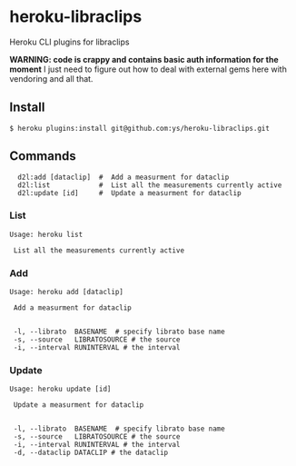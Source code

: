 heroku-libraclips
=================

Heroku CLI plugins for libraclips

**WARNING: code is crappy and contains basic auth information for the moment**
I just need to figure out how to deal with external gems here with vendoring and all that.

## Install

```
$ heroku plugins:install git@github.com:ys/heroku-libraclips.git
```


## Commands

```
  d2l:add [dataclip]  #  Add a measurment for dataclip
  d2l:list            #  List all the measurements currently active
  d2l:update [id]     #  Update a measurment for dataclip
```

### List

```
Usage: heroku list

 List all the measurements currently active
```

### Add 

```
Usage: heroku add [dataclip]

 Add a measurment for dataclip


 -l, --librato  BASENAME  # specify librato base name
 -s, --source   LIBRATOSOURCE # the source
 -i, --interval RUNINTERVAL # the interval
```

### Update

```
Usage: heroku update [id]

 Update a measurment for dataclip


 -l, --librato  BASENAME  # specify librato base name
 -s, --source   LIBRATOSOURCE # the source
 -i, --interval RUNINTERVAL # the interval
 -d, --dataclip DATACLIP # the dataclip
```
